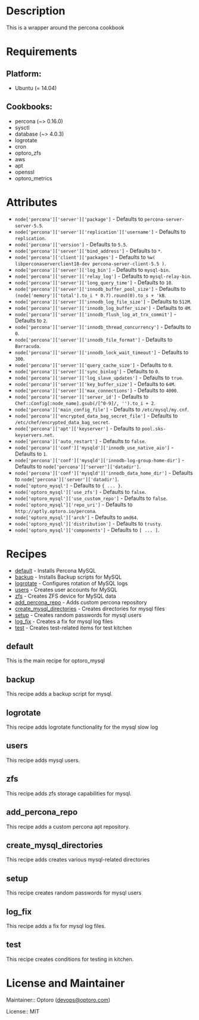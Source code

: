 # Description

This is a wrapper around the percona cookbook

# Requirements

## Platform:

* Ubuntu (= 14.04)

## Cookbooks:

* percona (~> 0.16.0)
* sysctl
* database (~> 4.0.3)
* logrotate
* cron
* optoro_zfs
* aws
* apt
* openssl
* optoro_metrics

# Attributes

* `node['percona']['server']['package']` -  Defaults to `percona-server-server-5.5`.
* `node['percona']['server']['replication']['username']` -  Defaults to `replication`.
* `node['percona']['version']` -  Defaults to `5.5`.
* `node['percona']['server']['bind_address']` -  Defaults to `*`.
* `node['percona']['client']['packages']` -  Defaults to `%w( libperconaserverclient18-dev percona-server-client-5.5 )`.
* `node['percona']['server']['log_bin']` -  Defaults to `mysql-bin`.
* `node['percona']['server']['relay_log']` -  Defaults to `mysql-relay-bin`.
* `node['percona']['server']['long_query_time']` -  Defaults to `10`.
* `node['percona']['server']['innodb_buffer_pool_size']` -  Defaults to `(node['memory']['total'].to_i * 0.7).round(0).to_s + 'kB`.
* `node['percona']['server']['innodb_log_file_size']` -  Defaults to `512M`.
* `node['percona']['server']['innodb_log_buffer_size']` -  Defaults to `4M`.
* `node['percona']['server']['innodb_flush_log_at_trx_commit']` -  Defaults to `2`.
* `node['percona']['server']['innodb_thread_concurrency']` -  Defaults to `0`.
* `node['percona']['server']['innodb_file_format']` -  Defaults to `Barracuda`.
* `node['percona']['server']['innodb_lock_wait_timeout']` -  Defaults to `300`.
* `node['percona']['server']['query_cache_size']` -  Defaults to `0`.
* `node['percona']['server']['sync_binlog']` -  Defaults to `0`.
* `node['percona']['server']['log_slave_updates']` -  Defaults to `true`.
* `node['percona']['server']['key_buffer_size']` -  Defaults to `64M`.
* `node['percona']['server']['max_connections']` -  Defaults to `4000`.
* `node['percona']['server']['server_id']` -  Defaults to `Chef::Config[:node_name].gsub(/[^0-9]/, '').to_i + 2`.
* `node['percona']['main_config_file']` -  Defaults to `/etc/mysql/my.cnf`.
* `node['percona']['encrypted_data_bag_secret_file']` -  Defaults to `/etc/chef/encrypted_data_bag_secret`.
* `node['percona']['apt']['keyserver']` -  Defaults to `pool.sks-keyservers.net`.
* `node['percona']['auto_restart']` -  Defaults to `false`.
* `node['percona']['conf']['mysqld']['innodb_use_native_aio']` -  Defaults to `1`.
* `node['percona']['conf']['mysqld']['innodb-log-group-home-dir']` -  Defaults to `node['percona']['server']['datadir']`.
* `node['percona']['conf']['mysqld']['innodb_data_home_dir']` -  Defaults to `node['percona']['server']['datadir']`.
* `node['optoro_mysql']` -  Defaults to `{ ... }`.
* `node['optoro_mysql']['use_zfs']` -  Defaults to `false`.
* `node['optoro_mysql']['use_custom_repo']` -  Defaults to `false`.
* `node['optoro_mysql']['repo_uri']` -  Defaults to `http://aptly.optoro.io/percona`.
* `node['optoro_mysql']['arch']` -  Defaults to `amd64`.
* `node['optoro_mysql']['distribution']` -  Defaults to `trusty`.
* `node['optoro_mysql']['components']` -  Defaults to `[ ... ]`.

# Recipes

* [default](#default) - Installs Percona MySQL
* [backup](#backup) - Installs Backup scripts for MySQL
* [logrotate](#logrotate) - Configures rotation of MySQL logs
* [users](#users) - Creates user accounts for MySQL
* [zfs](#zfs) - Creates ZFS device for MySQL data
* [add_percona_repo](#add_percona_repo) - Adds custom percona repository
* [create_mysql_directories](#create_mysql_directories) - Creates directories for mysql files
* [setup](#setup) - Creates random passwords for mysql users
* [log_fix](#log_fix) - Creates a fix for mysql log files
* [test](#test) - Creates test-related items for test kitchen

## default

This is the main recipe for optoro_mysql

## backup

This recipe adds a backup script for mysql.

## logrotate

This recipe adds logrotate functionality for the mysql slow log

## users

This recipe adds mysql users.

## zfs

This recipe adds zfs storage capabilities for mysql.

## add_percona_repo

This recipe adds a custom percona apt repository.

## create_mysql_directories

This recipe adds creates various mysql-related directories

## setup

This recipe creates random passwords for mysql users

## log_fix

This recipe adds a fix for mysql log files.

## test

This recipe creates conditions for testing in kitchen.

# License and Maintainer

Maintainer:: Optoro (<devops@optoro.com>)

License:: MIT
